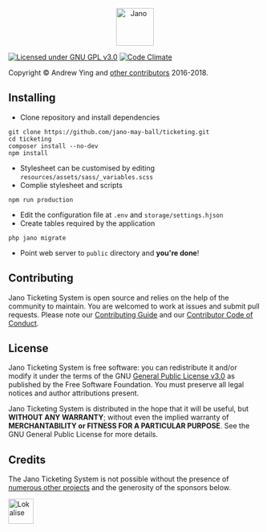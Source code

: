 <p style="text-align:center;"><img src="https://raw.githubusercontent.com/jano-may-ball/ticketing/master/logo.png" height="75" alt="Jano"></p>

[![Licensed under GNU GPL v3.0](https://img.shields.io/badge/license-GNU%20GPL%20v3.0-blue.svg)](https://github.com/jano-may-ball/ticketing/blob/master/README.md) [![Code Climate](https://img.shields.io/codeclimate/maintainability/jano-may-ball/ticketing.svg)](https://codeclimate.com/github/jano-may-ball/ticketing)

Copyright &copy; Andrew Ying and [other contributors](https://github.com/jano-may-ball/ticketing/graphs/contributors) 
2016-2018.

## Installing
* Clone repository and install dependencies
```
git clone https://github.com/jano-may-ball/ticketing.git
cd ticketing
composer install --no-dev
npm install
```
* Stylesheet can be customised by editing `resources/assets/sass/_variables.scss`
* Complie stylesheet and scripts
```
npm run production
```
* Edit the configuration file at `.env` and `storage/settings.hjson`
* Create tables required by the application
```
php jano migrate
```
* Point web server to `public` directory and **you're done**!

## Contributing
Jano Ticketing System is open source and relies on the help of the community to maintain. You are welcomed to work at issues and submit pull requests. Please note our [Contributing Guide](CONTRIBUTING.md) and our [Contributor Code of Conduct](CODE_OF_CONDUCT.md).

## License
Jano Ticketing System is free software: you can redistribute it and/or modify it under the terms of the GNU [General Public License v3.0](LICENSE.md) as published by the Free Software Foundation. You must preserve all legal notices and author attributions present.

Jano Ticketing System is distributed in the hope that it will be useful, but **WITHOUT ANY WARRANTY**; without even the implied warranty of **MERCHANTABILITY or FITNESS FOR A PARTICULAR PURPOSE**.  See the GNU General Public License for more details.

## Credits
The Jano Ticketing System is not possible without the presence of [numerous other projects](CREDITS.md) and the 
generosity of the sponsors below.

<a href="https://lokalise.co" target="_blank"><img src="https://lokalise.co/img/lokalise_logo_black.png" height="50" alt="Lokalise"></a>
